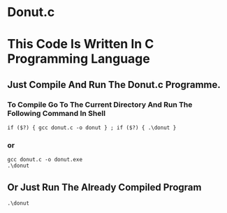 # Donut.c
# This Code Is Written In C Programming Language
## Just Compile And Run The Donut.c Programme.
### To Compile Go To The Current Directory And Run The Following Command In Shell

```
if ($?) { gcc donut.c -o donut } ; if ($?) { .\donut }

```
### or
```
gcc donut.c -o donut.exe
.\donut
```

## Or Just Run The Already Compiled Program
```
.\donut
```
